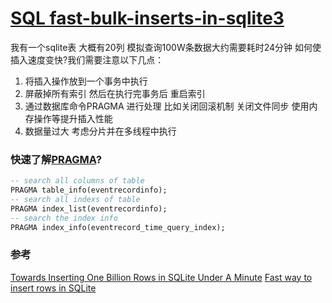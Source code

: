 # [SQL fast-bulk-inserts-in-sqlite3](https://github.com/bigbosschenyibo/gitblog/issues/11)

我有一个sqlite表 大概有20列 模拟查询100W条数据大约需要耗时24分钟
如何使插入速度变快?我们需要注意以下几点：
1. 将插入操作放到一个事务中执行
2. 屏蔽掉所有索引 然后在执行完事务后 重启索引
3. 通过数据库命令PRAGMA 进行处理 比如关闭回滚机制 关闭文件同步 使用内存操作等提升插入性能
4. 数据量过大 考虑分片并在多线程中执行
### 快速了解[PRAGMA](https://system.data.sqlite.org/index.html/doc/dc206da59f/Doc/Extra/pragma.html)?
``` sql
-- search all columns of table
PRAGMA table_info(eventrecordinfo);
-- search all indexs of table
PRAGMA index_list(eventrecordinfo);
-- search the index info
PRAGMA index_info(eventrecord_time_query_index);
```

### 参考
[Towards Inserting One Billion Rows in SQLite Under A Minute](https://avi.im/blag/2021/fast-sqlite-inserts/)
[Fast way to insert rows in SQLite](https://sqlite.org/forum/info/f832398c19d30a4a)